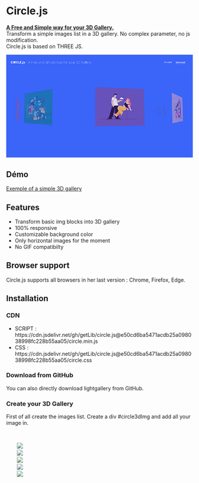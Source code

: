 # Circle.js

<p><b><a href="http://basical.fr/test/3d/circle/">A Free and Simple way for your 3D Gallery.</a></b><br/>
Transform a simple images list in a 3D gallery. No complex parameter, no js modification.<br/>
  Circle.js is based on THREE JS.
</p>
<p><img src="circle-capture.jpg" /></p>
<h2>Démo</h2>
<a href="http://basical.fr/test/3d/circle/exemple.html">Exemple of a simple 3D gallery</a>
<h2>Features</h2>
<ul>
  <li>Transform basic img blocks into 3D gallery</li>
  <li>100% responsive</li>
  <li>Customizable background color </li>
  <li>Only horizontal images for the moment</li>
  <li>No GIF compatibilty</li>
  </ul>
<h2>Browser support</h2>
<p>Circle.js supports all browsers in her last version : Chrome, Firefox, Edge.</p>
<h2>Installation</h2>
<h3>CDN</h3>
<ul>
  <li>SCRIPT : https://cdn.jsdelivr.net/gh/getLib/circle.js@e50cd6ba5471acdb25a098038998fc228b55aa05/circle.min.js</li>
  <li>CSS : https://cdn.jsdelivr.net/gh/getLib/circle.js@e50cd6ba5471acdb25a098038998fc228b55aa05/circle.css</li>
</ul>
<h3>Download from GitHub</h3>
<p>You can also directly download lightgallery from GitHub.</p>
<h3>Create your 3D Gallery</h3>
<p>First of all create the images list. Create a div #circle3dImg and add all your image in.</p>
<code>
<div id="circle3dImg">
	<img data-width="1200" data-height="900" src="gallerie/img1.webp" />
	<img data-width="1200" data-height="900" src="gallerie/img2.png" />
	<img data-width="1000" data-height="750" src="gallerie/img3.webp" />
	<img data-width="800" data-height="600" src="gallerie/img4.webp" />
	<img data-width="800" data-height="600" src="gallerie/img5.webp" />
</div></code>
